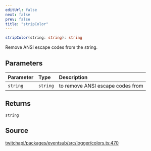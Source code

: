 ```yaml
---
editUrl: false
next: false
prev: false
title: "stripColor"
---
```


```ts
stripColor(string: string): string
```

Remove ANSI escape codes from the string.

## Parameters

| Parameter | Type | Description |
| :------ | :------ | :------ |
| `string` | `string` | to remove ANSI escape codes from |

## Returns

`string`

## Source

[twitchapi/packages/eventsub/src/logger/colors.ts:470](https://github.com/pablornc/twitchapi//blob/b274026/packages/eventsub/src/logger/colors.ts#L470)
